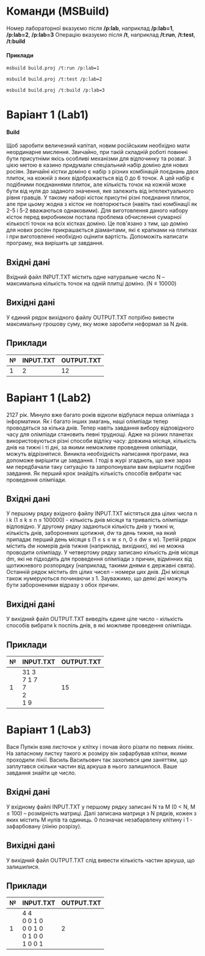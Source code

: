# Команди (MSBuild)

Номер лабораторної вказуємо після **/p:lab**, наприклад **/p:lab=1**, **/p:lab=2**, **/p:lab=3**
Операцію вказуємо після **/t**, наприклад **/t:run**, **/t:test**, **/t:build**

#### Приклади

```bash
msbuild build.proj /t:run /p:lab=1
```

```bash
msbuild build.proj /t:test /p:lab=2
```

```bash
msbuild build.proj /t:build /p:lab=3
```

# Варіант 1 (Lab1)

#### Build

Щоб заробити величезний капітал, новим російським необхідно мати неординарне мислення. Звичайно, при такій складній роботі повинні бути присутніми якісь особливі механізми для відпочинку та розваг. З цією метою в казино придумали спеціальний набір доміно для нових росіян. Звичайні кістки доміно є набір з різних комбінацій поєднань двох плиток, на кожній з яких відображається від 0 до 6 точок. А цей набір є подібними поєднаннями плиток, але кількість точок на кожній може бути від нуля до заданого значення, яке залежить від інтелектуального рівня гравців. У такому наборі кісток присутні різні поєднання плиток, але при цьому жодна з кісток не повторюється (навіть такі комбінації як 2-5 і 5-2 вважаються однаковими).
Для виготовлення даного набору кісток перед виробником постала проблема обчислення сумарної кількості точок на всіх кістках доміно. Це пов'язано з тим, що доміно для нових росіян прикрашається діамантами, які є крапками на плитках і при виготовленні необхідно оцінити вартість.
Допоможіть написати програму, яка вирішить це завдання.

## Вхідні дані

Вхідний файл INPUT.TXT містить одне натуральне число N – максимальна кількість точок на одній плитці доміно. (N ≤ 10000)

## Вихідні дані

У єдиний рядок вихідного файлу OUTPUT.TXT потрібно вивести максимальну грошову суму, яку може заробити неформал за N днів.

## Приклади

| №   | INPUT.TXT | OUTPUT.TXT |
| --- | --------- | ---------- |
| 1   | 2         | 12         |

# Варіант 1 (Lab2)

2127 рік. Минуло вже багато років відколи відбулася перша олімпіада з інформатики. Як і багато інших змагань, наші олімпіади тепер проводяться за кілька днів. Тепер навіть завдання вибору відповідного часу для олімпіади становить певні труднощі. Адже на різних планетах використовуються різні способи відліку часу: довжина місяця, кількість днів на тижні і ті дні, за якими неможливе проведення олімпіади, можуть відрізнятися. Виникла необхідність написання програми, яка допоможе вирішити це завдання. І тоді в журі згадають, що вже зараз ми передбачали таку ситуацію та запропонували вам вирішити подібне завдання.
Як перший крок знайдіть кількість способів вибрати час проведення олімпіади.

## Вхідні дані

У першому рядку вхідного файлу INPUT.TXT містяться два цілих числа n і k (1 ≤ k ≤ n ≤ 100000) - кількість днів місяця та тривалість олімпіади відповідно. У другому рядку задаються кількість днів у тижні w, кількість днів, заборонених щотижня, dw та день тижня, на який припадає перший день місяця s (1 ≤ s ≤ w ≤ n, 0 ≤ dw ≤ w). Третій рядок містить dw номерів днів тижня (наприклад, вихідних), які не можна проводити олімпіаду. У четвертому рядку записано кількість днів місяця dm, які не підходять для проведення олімпіади з причин, відмінних від щотижневого розпорядку (наприклад, такими днями є державні свята). Останній рядок містить dm цілих чисел – номери цих днів. Дні місяця також нумеруються починаючи з 1. Зауважимо, що деякі дні можуть бути забороненими відразу з обох причин.

## Вихідні дані

У вихідний файл OUTPUT.TXT виведіть єдине ціле число - кількість способів вибрати k поспіль днів, в які можливе проведення олімпіади.

## Приклади

| №   | INPUT.TXT                              | OUTPUT.TXT |
| --- | -------------------------------------- | ---------- |
| 1   | 31 3 <br> 7 1 7 <br> 7 <br> 2 <br> 1 9 | 15         |

# Варіант 1 (Lab3)

Вася Пупкін взяв листочок у клітку і почав його різати по певних лініях. На запасному листку такого ж розміру він зафарбував клітки, якими проходили лінії. Василь Васильович так захопився цим заняттям, що заплутався скільки частин від аркуша в нього залишилося. Ваше завдання знайти це число.

## Вхідні дані

У вхідному файлі INPUT.TXT у першому рядку записані N та M (0 < N, M ≤ 100) – розмірність матриці. Далі записана матриця з N рядків, кожен з яких містить M нулів та одиниць. 0 позначає незабарвлену клітину і 1 - зафарбовану (лінію розрізу).

## Вихідні дані

У вихідний файл OUTPUT.TXT слід вивести кількість частин аркуша, що залишилися.

## Приклади

| №   | INPUT.TXT                                               | OUTPUT.TXT |
| --- | ------------------------------------------------------- | ---------- |
| 1   | 4 4 <br> 0 0 1 0 <br> 0 0 1 0 <br> 0 1 0 0 <br> 1 0 0 1 | 2          |
